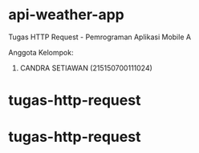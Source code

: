 # api-weather-app

Tugas HTTP Request - Pemrograman Aplikasi Mobile A

Anggota Kelompok:
1. CANDRA SETIAWAN (215150700111024)
# tugas-http-request
# tugas-http-request
